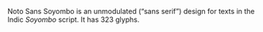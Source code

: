 Noto Sans Soyombo is an unmodulated (“sans serif”) design for texts in the Indic _Soyombo_ script. It has 323 glyphs.